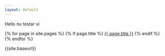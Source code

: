 ```yaml
---
layout: default
---
```


Hello nu testar vi

{% for page in site.pages %}
  {% if page.title %}
  <a class="page-link" href="{{ page.url | prepend: site.baseurl }}">{{ page.title }}</a>
  {% endif %}
{% endfor %}

{{site.baseurl}}
